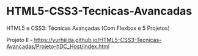 # HTML5-CSS3-Tecnicas-Avancadas
 HTML5 e CSS3: Técnicas Avançadas (Com Flexbox e 5 Projetos)
 
 Projeto II - https://yurhiiida.github.io/HTML5-CSS3-Tecnicas-Avancadas/Projeto-hDC_Host/index.html
